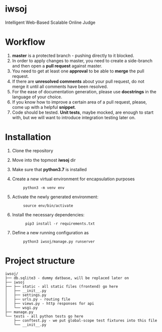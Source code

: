 # iwsoj
Intelligent Web-Based Scalable Online Judge

# Workflow
1. **master** is a protected branch - pushing directly to it blocked.
2. In order to apply changes to master, you need to create a side-branch and then open a **pull request** against master.
3. You need to get at least one **approval** to be able to **merge** the pull request.
4. If there are **unresolved comments** about your pull request, do not merge it until all comments have been resolved.
5. For the ease of documentation generation, please use **docstrings** in the language of your choice.
6. If you know how to improve a certain area of a pull request, please, come up with a helpful **snippet**.
7. Code should be tested. **Unit tests**, maybe mocked, are enough to start with, but we will want to introduce integration testing later on.

# Installation
1. Clone the repository
2. Move into the topmost **iwsoj** dir
3. Make sure that **python3.7** is installed
4. Create a new virtual environment for encapsulation purposes
  
            python3 -m venv env

5. Activate the newly generated environment:

            source env/bin/activate
            
6. Install the necessary dependencies:
            
             pip3 install -r requirements.txt
             
7. Define a new running configuration as 

            python3 iwsoj/manage.py runserver
            
 # Project structure
``` 
iwsoj/
├── db.sqlite3 - dummy datbase, will be replaced later on
├── iwsoj
├── ├── static - all static files (frontend) go here
│   ├── __init__.py
│   ├── settings.py
│   ├── urls.py - routing file
│   ├── views.py - http responses for api
│   └── wsgi.py
├── manage.py
└── tests - all python tests go here
    ├── conftest.py - we put global-scope test fixtures into this file
    └── __init__.py
```

